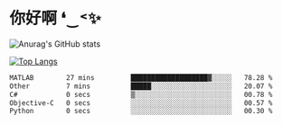 # 你好啊 ❛‿˂✨

![Anurag's GitHub stats](https://github-readme-stats.vercel.app/api?username=ZombieFly&count_private=true&show_icons=true)

[![Top Langs](https://github-readme-stats.vercel.app/api/top-langs/?username=ZombieFly&layout=compact&count_private=true&hide=Ruby,makefile)](https://github.com/anuraghazra/github-readme-stats)

<!--START_SECTION:waka-->

```txt
MATLAB        27 mins         ███████████████████▓░░░░░   78.28 %
Other         7 mins          █████░░░░░░░░░░░░░░░░░░░░   20.07 %
C#            0 secs          ▒░░░░░░░░░░░░░░░░░░░░░░░░   00.78 %
Objective-C   0 secs          ░░░░░░░░░░░░░░░░░░░░░░░░░   00.57 %
Python        0 secs          ░░░░░░░░░░░░░░░░░░░░░░░░░   00.30 %
```

<!--END_SECTION:waka-->
